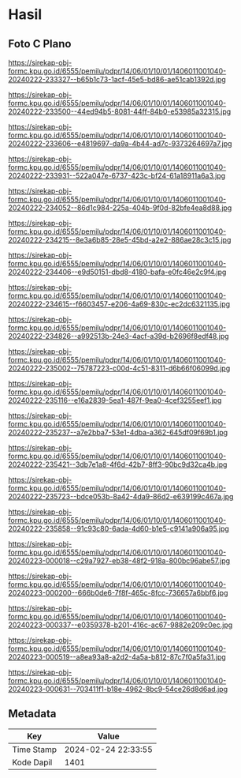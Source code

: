 # Hasil

## Foto C Plano

https://sirekap-obj-formc.kpu.go.id/6555/pemilu/pdpr/14/06/01/10/01/1406011001040-20240222-233327--b65b1c73-1acf-45e5-bd86-ae51cab1392d.jpg

https://sirekap-obj-formc.kpu.go.id/6555/pemilu/pdpr/14/06/01/10/01/1406011001040-20240222-233500--44ed94b5-8081-44ff-84b0-e53985a32315.jpg

https://sirekap-obj-formc.kpu.go.id/6555/pemilu/pdpr/14/06/01/10/01/1406011001040-20240222-233606--e4819697-da9a-4b44-ad7c-9373264697a7.jpg

https://sirekap-obj-formc.kpu.go.id/6555/pemilu/pdpr/14/06/01/10/01/1406011001040-20240222-233931--522a047e-6737-423c-bf24-61a18911a6a3.jpg

https://sirekap-obj-formc.kpu.go.id/6555/pemilu/pdpr/14/06/01/10/01/1406011001040-20240222-234052--86d1c984-225a-404b-9f0d-82bfe4ea8d88.jpg

https://sirekap-obj-formc.kpu.go.id/6555/pemilu/pdpr/14/06/01/10/01/1406011001040-20240222-234215--8e3a6b85-28e5-45bd-a2e2-886ae28c3c15.jpg

https://sirekap-obj-formc.kpu.go.id/6555/pemilu/pdpr/14/06/01/10/01/1406011001040-20240222-234406--e9d50151-dbd8-4180-bafa-e0fc46e2c9f4.jpg

https://sirekap-obj-formc.kpu.go.id/6555/pemilu/pdpr/14/06/01/10/01/1406011001040-20240222-234615--f6603457-e206-4a69-830c-ec2dc6321135.jpg

https://sirekap-obj-formc.kpu.go.id/6555/pemilu/pdpr/14/06/01/10/01/1406011001040-20240222-234826--a992513b-24e3-4acf-a39d-b2696f8edf48.jpg

https://sirekap-obj-formc.kpu.go.id/6555/pemilu/pdpr/14/06/01/10/01/1406011001040-20240222-235002--75787223-c00d-4c51-8311-d6b66f06099d.jpg

https://sirekap-obj-formc.kpu.go.id/6555/pemilu/pdpr/14/06/01/10/01/1406011001040-20240222-235116--e16a2839-5ea1-487f-9ea0-4cef3255eef1.jpg

https://sirekap-obj-formc.kpu.go.id/6555/pemilu/pdpr/14/06/01/10/01/1406011001040-20240222-235237--a7e2bba7-53e1-4dba-a362-645df09f69b1.jpg

https://sirekap-obj-formc.kpu.go.id/6555/pemilu/pdpr/14/06/01/10/01/1406011001040-20240222-235421--3db7e1a8-4f6d-42b7-8ff3-90bc9d32ca4b.jpg

https://sirekap-obj-formc.kpu.go.id/6555/pemilu/pdpr/14/06/01/10/01/1406011001040-20240222-235723--bdce053b-8a42-4da9-86d2-e639199c467a.jpg

https://sirekap-obj-formc.kpu.go.id/6555/pemilu/pdpr/14/06/01/10/01/1406011001040-20240222-235858--91c93c80-6ada-4d60-b1e5-c9141a906a95.jpg

https://sirekap-obj-formc.kpu.go.id/6555/pemilu/pdpr/14/06/01/10/01/1406011001040-20240223-000018--c29a7927-eb38-48f2-918a-800bc96abe57.jpg

https://sirekap-obj-formc.kpu.go.id/6555/pemilu/pdpr/14/06/01/10/01/1406011001040-20240223-000200--666b0de6-7f8f-465c-8fcc-736657a6bbf6.jpg

https://sirekap-obj-formc.kpu.go.id/6555/pemilu/pdpr/14/06/01/10/01/1406011001040-20240223-000337--e0359378-b201-416c-ac67-9882e209c0ec.jpg

https://sirekap-obj-formc.kpu.go.id/6555/pemilu/pdpr/14/06/01/10/01/1406011001040-20240223-000519--a8ea93a8-a2d2-4a5a-b812-87c7f0a5fa31.jpg

https://sirekap-obj-formc.kpu.go.id/6555/pemilu/pdpr/14/06/01/10/01/1406011001040-20240223-000631--703411f1-b18e-4962-8bc9-54ce26d8d6ad.jpg


## Metadata

| Key        | Value               |
| ---------- | ------------------- |
| Time Stamp | 2024-02-24 22:33:55 |
| Kode Dapil | 1401                |



